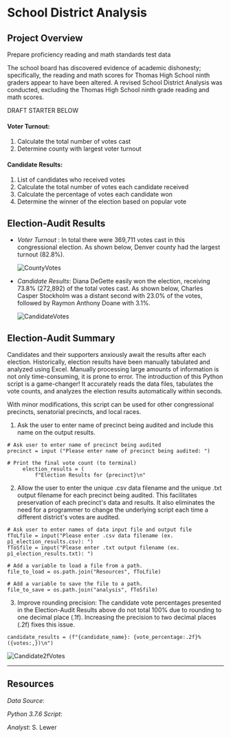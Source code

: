 # School District Analysis

## Project Overview
Prepare proficiency reading and math standards test data

The school board has discovered evidence of academic dishonesty; specifically, the reading and math scores for Thomas High School ninth graders appear to have been altered.  A revised School District Analysis was conducted, excluding the Thomas High School ninth grade reading and math scores.

DRAFT STARTER BELOW
 #### Voter Turnout:
 1. Calculate the total number of votes cast
 1. Determine county with largest voter turnout

 #### Candidate Results:
 1. List of candidates who received votes
 1. Calculate the total number of votes each candidate received
 1. Calculate the percentage of votes each candidate won
 1. Determine the winner of the election based on popular vote

## Election-Audit Results
* _Voter Turnout_ : In total there were 369,711 votes cast in this congressional election.  As shown below, Denver county had the largest turnout (82.8%).

     ![CountyVotes](https://user-images.githubusercontent.com/90986041/135736602-081c9211-3954-467a-beaf-124104c9a9bc.png)

* _Candidate Results_: Diana DeGette easily won the election, receiving 73.8% (272,892) of the total votes cast.  As shown below, Charles Casper Stockholm was a distant second with 23.0% of the votes, followed by Raymon Anthony Doane with 3.1%.  
 
     ![CandidateVotes](https://user-images.githubusercontent.com/90986041/135736572-b93c699f-6947-4382-abec-2686ac56fa91.png)

## Election-Audit Summary
Candidates and their supporters anxiously await the results after each election.  Historically, election results have been manually tabulated and analyzed using Excel.  Manually processing large amounts of information is not only time-consuming, it is prone to error.  The introduction of this Python script is a game-changer! It accurately reads the data files, tabulates the vote counts, and analyzes the election results automatically within seconds.  

With minor modifications, this script can be used for other congressional precincts, senatorial precincts, and local races. 

1) Ask the user to enter name of precinct being audited and include this name on the output results.
```
# Ask user to enter name of precinct being audited
precinct = input ("Please enter name of precinct being audited: ")

# Print the final vote count (to terminal)
     election_results = (
         f"Election Results for {precinct}\n"
```

2) Allow the user to enter the unique .csv data filename and the unique .txt output filename for each precinct being audited. This facilitates preservation of each precinct's data and results.  It also eliminates the need for a programmer to change the underlying script each time a different district's votes are audited.
```
# Ask user to enter names of data input file and output file
fToLfile = input("Please enter .csv data filename (ex. p1_election_results.csv): ")
fToSfile = input("Please enter .txt output filename (ex. p1_election_results.txt): ")

# Add a variable to load a file from a path.
file_to_load = os.path.join("Resources", fToLfile)

# Add a variable to save the file to a path.
file_to_save = os.path.join("analysis", fToSfile)  
```     

3. Improve rounding precision:  The candidate vote percentages presented in the Election-Audit Results above do not total 100% due to rounding to one decimal place (.1f). Increasing the precision to two decimal places (.2f) fixes this issue.
```
candidate_results = (f"{candidate_name}: {vote_percentage:.2f}% ({votes:,})\n")
```             

   ![Candidate2fVotes](https://user-images.githubusercontent.com/90986041/136293135-3e198e0d-c20e-4dda-9ec5-634922bf097b.png)
___
## Resources
_Data Source_: 

_Python 3.7.6 Script_: 

_Analyst_: S. Lewer

